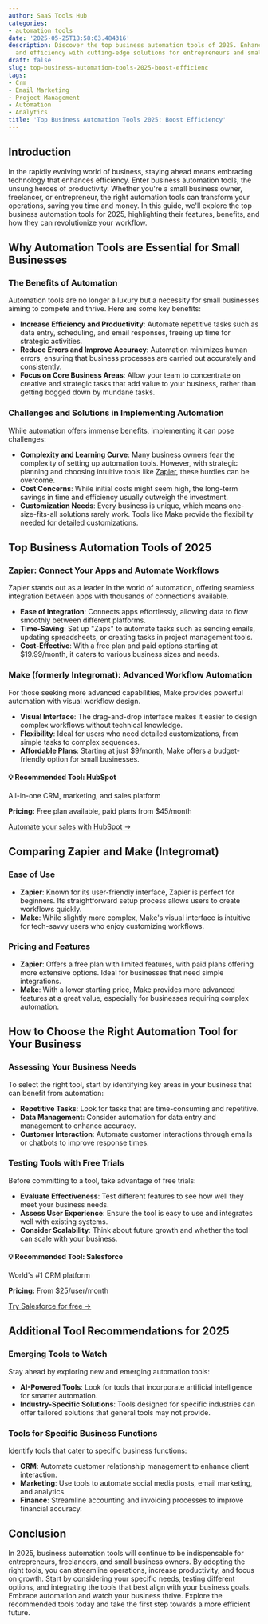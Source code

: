 ```yaml
---
author: SaaS Tools Hub
categories:
- automation_tools
date: '2025-05-25T18:58:03.484316'
description: Discover the top business automation tools of 2025. Enhance productivity
  and efficiency with cutting-edge solutions for entrepreneurs and small businesses.
draft: false
slug: top-business-automation-tools-2025-boost-efficienc
tags:
- Crm
- Email Marketing
- Project Management
- Automation
- Analytics
title: 'Top Business Automation Tools 2025: Boost Efficiency'
---
```


## Introduction

In the rapidly evolving world of business, staying ahead means embracing technology that enhances efficiency. Enter business automation tools, the unsung heroes of productivity. Whether you're a small business owner, freelancer, or entrepreneur, the right automation tools can transform your operations, saving you time and money. In this guide, we'll explore the top business automation tools for 2025, highlighting their features, benefits, and how they can revolutionize your workflow.

## Why Automation Tools are Essential for Small Businesses

### The Benefits of Automation

Automation tools are no longer a luxury but a necessity for small businesses aiming to compete and thrive. Here are some key benefits:

- **Increase Efficiency and Productivity**: Automate repetitive tasks such as data entry, scheduling, and email responses, freeing up time for strategic activities.
- **Reduce Errors and Improve Accuracy**: Automation minimizes human errors, ensuring that business processes are carried out accurately and consistently.
- **Focus on Core Business Areas**: Allow your team to concentrate on creative and strategic tasks that add value to your business, rather than getting bogged down by mundane tasks.

### Challenges and Solutions in Implementing Automation

While automation offers immense benefits, implementing it can pose challenges:

- **Complexity and Learning Curve**: Many business owners fear the complexity of setting up automation tools. However, with strategic planning and choosing intuitive tools like [Zapier](https://zapier.com/sign-up/), these hurdles can be overcome.
- **Cost Concerns**: While initial costs might seem high, the long-term savings in time and efficiency usually outweigh the investment.
- **Customization Needs**: Every business is unique, which means one-size-fits-all solutions rarely work. Tools like Make provide the flexibility needed for detailed customizations.

## Top Business Automation Tools of 2025

### Zapier: Connect Your Apps and Automate Workflows

Zapier stands out as a leader in the world of automation, offering seamless integration between apps with thousands of connections available. 

- **Ease of Integration**: Connects apps effortlessly, allowing data to flow smoothly between different platforms.
- **Time-Saving**: Set up "Zaps" to automate tasks such as sending emails, updating spreadsheets, or creating tasks in project management tools.
- **Cost-Effective**: With a free plan and paid options starting at $19.99/month, it caters to various business sizes and needs.

### Make (formerly Integromat): Advanced Workflow Automation

For those seeking more advanced capabilities, Make provides powerful automation with visual workflow design.

- **Visual Interface**: The drag-and-drop interface makes it easier to design complex workflows without technical knowledge.
- **Flexibility**: Ideal for users who need detailed customizations, from simple tasks to complex sequences.
- **Affordable Plans**: Starting at just $9/month, Make offers a budget-friendly option for small businesses.


<div class="affiliate-cta">
<h4>💡 Recommended Tool: HubSpot</h4>
<p>All-in-one CRM, marketing, and sales platform</p>
<p><strong>Pricing:</strong> Free plan available, paid plans from $45/month</p>
<p><a href="https://go.try-hubspot.com/c/6231120/976131/12893" target="_blank" rel="noopener">Automate your sales with HubSpot →</a></p>
</div>

## Comparing Zapier and Make (Integromat)

### Ease of Use

- **Zapier**: Known for its user-friendly interface, Zapier is perfect for beginners. Its straightforward setup process allows users to create workflows quickly.
- **Make**: While slightly more complex, Make's visual interface is intuitive for tech-savvy users who enjoy customizing workflows.

### Pricing and Features

- **Zapier**: Offers a free plan with limited features, with paid plans offering more extensive options. Ideal for businesses that need simple integrations.
- **Make**: With a lower starting price, Make provides more advanced features at a great value, especially for businesses requiring complex automation.

## How to Choose the Right Automation Tool for Your Business

### Assessing Your Business Needs

To select the right tool, start by identifying key areas in your business that can benefit from automation:

- **Repetitive Tasks**: Look for tasks that are time-consuming and repetitive.
- **Data Management**: Consider automation for data entry and management to enhance accuracy.
- **Customer Interaction**: Automate customer interactions through emails or chatbots to improve response times.

### Testing Tools with Free Trials

Before committing to a tool, take advantage of free trials:

- **Evaluate Effectiveness**: Test different features to see how well they meet your business needs.
- **Assess User Experience**: Ensure the tool is easy to use and integrates well with existing systems.
- **Consider Scalability**: Think about future growth and whether the tool can scale with your business.


<div class="affiliate-cta">
<h4>💡 Recommended Tool: Salesforce</h4>
<p>World's #1 CRM platform</p>
<p><strong>Pricing:</strong> From $25/user/month</p>
<p><a href="https://www.salesforce.com/form/signup/freetrial-sales/" target="_blank" rel="noopener">Try Salesforce for free →</a></p>
</div>

## Additional Tool Recommendations for 2025

### Emerging Tools to Watch

Stay ahead by exploring new and emerging automation tools:

- **AI-Powered Tools**: Look for tools that incorporate artificial intelligence for smarter automation.
- **Industry-Specific Solutions**: Tools designed for specific industries can offer tailored solutions that general tools may not provide.

### Tools for Specific Business Functions

Identify tools that cater to specific business functions:

- **CRM**: Automate customer relationship management to enhance client interaction.
- **Marketing**: Use tools to automate social media posts, email marketing, and analytics.
- **Finance**: Streamline accounting and invoicing processes to improve financial accuracy.

## Conclusion

In 2025, business automation tools will continue to be indispensable for entrepreneurs, freelancers, and small business owners. By adopting the right tools, you can streamline operations, increase productivity, and focus on growth. Start by considering your specific needs, testing different options, and integrating the tools that best align with your business goals. Embrace automation and watch your business thrive. Explore the recommended tools today and take the first step towards a more efficient future.